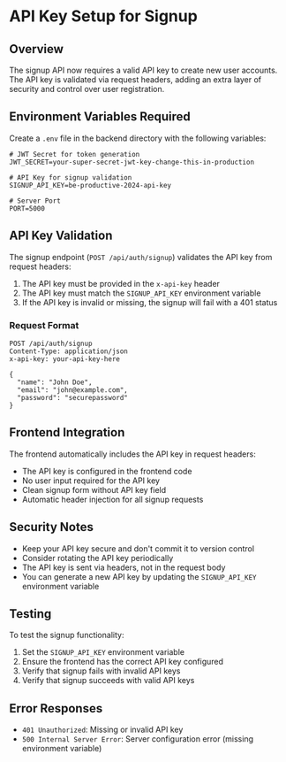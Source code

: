 # API Key Setup for Signup

## Overview
The signup API now requires a valid API key to create new user accounts. The API key is validated via request headers, adding an extra layer of security and control over user registration.

## Environment Variables Required

Create a `.env` file in the backend directory with the following variables:

```env
# JWT Secret for token generation
JWT_SECRET=your-super-secret-jwt-key-change-this-in-production

# API Key for signup validation
SIGNUP_API_KEY=be-productive-2024-api-key

# Server Port
PORT=5000
```

## API Key Validation

The signup endpoint (`POST /api/auth/signup`) validates the API key from request headers:

1. The API key must be provided in the `x-api-key` header
2. The API key must match the `SIGNUP_API_KEY` environment variable
3. If the API key is invalid or missing, the signup will fail with a 401 status

### Request Format
```http
POST /api/auth/signup
Content-Type: application/json
x-api-key: your-api-key-here

{
  "name": "John Doe",
  "email": "john@example.com",
  "password": "securepassword"
}
```

## Frontend Integration

The frontend automatically includes the API key in request headers:
- The API key is configured in the frontend code
- No user input required for the API key
- Clean signup form without API key field
- Automatic header injection for all signup requests

## Security Notes

- Keep your API key secure and don't commit it to version control
- Consider rotating the API key periodically
- The API key is sent via headers, not in the request body
- You can generate a new API key by updating the `SIGNUP_API_KEY` environment variable

## Testing

To test the signup functionality:
1. Set the `SIGNUP_API_KEY` environment variable
2. Ensure the frontend has the correct API key configured
3. Verify that signup fails with invalid API keys
4. Verify that signup succeeds with valid API keys

## Error Responses

- `401 Unauthorized`: Missing or invalid API key
- `500 Internal Server Error`: Server configuration error (missing environment variable)
